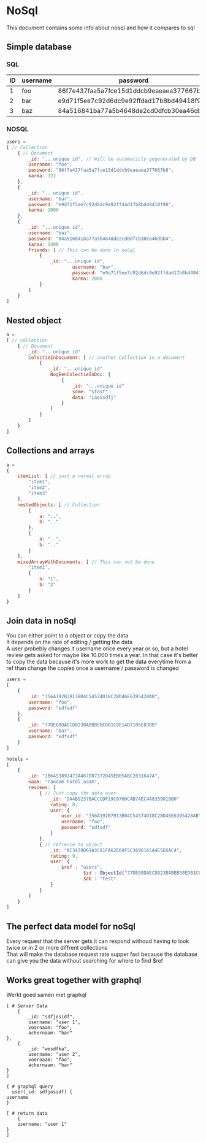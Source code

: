 # NoSql

This document contains some info about nosql and how it compares to sql

## Simple database

### SQL

| ID | username | password | karma |
|---|---|---|---|
| 1 | foo | 86f7e437faa5a7fce15d1ddcb9eaeaea377667b8 | 322 |
| 2 | bar | e9d71f5ee7c92d6dc9e92ffdad17b8bd49418f98 | 2000 |
| 3 | baz | 84a516841ba77a5b4648de2cd0dfcb30ea46dbb4 | 1400 |

### NOSQL

```js
users = 
[ // Collection
	{ // Document
		_id: "...unique id", // Will be automaticly gegenerated by DB
		username: "foo",
		password: "86f7e437faa5a7fce15d1ddcb9eaeaea377667b8",
		karma: 322
	},
	{
		_id: "...unique id",
		username: "bar",
		password: "e9d71f5ee7c92d6dc9e92ffdad17b8bd49418f98",
		karma: 2000
	},
	{
		_id: "...unique id",
		username: "baz",
		password: "84a516841ba77a5b4648de2cd0dfcb30ea46dbb4",
		karma: 1400
		friends: [ // This can be dune in noSql
			{
				_id: "...unique id",
		                username: "bar",
		                password: "e9d71f5ee7c92d6dc9e92ffdad17b8bd49418f98",
		                karma: 2000
			}		
		]
	}
]
```

## Nested object

```js
a = 
[ // collection
	{ // Document
		_id: "...unique id"
		ColectieInDocument: [ // another Collection in a document
			{
				_id: "...unique id"
				NogEenColectieInDoc: [
					{
						_id: "...unique id"
						some: "sfdsf"
						data: "iaoisdfj"
					}
				]
			}
		]
	}
]
```

## Collections and arrays

```js
a =
{
	itemList: [ // just a normal array
		"item1",
		"item2",
		"item3"	
	],
	nestedObjects: [ // Collection
		{
			a: "..",
			b: ".."
		},
		{
			a: "..",
			b: ".."
		}
	],
	mixedArrayWithDocuments: [ // This can not be dune
		"item1",
		{
			a: "1",
			b: "2"
		}
	]
}
```

## Join data in noSql

You can either point to a object or copy the data  
It depends on the rate of editing / getting the data  
A user probebly changes it username once every year or so, but a hotel review gets asked for maybe like 10.000 times a year.
In that case it's better to copy the data because it's more work to get the data everytime from a ref than change the copies once a username / password is changed

```js
users = 
[
	{
		_id: "356A192B7913B04C54574D18C28D46E6395428AB",
		username: "foo",
		password: "sdfsdf"
	},
	{
		_id: "77DE68DAECD823BABBB58EDB1C8E14D7106E83BB"
		username: "bar",
		password: "sdfsdf"
	}
]

hotels = 
[
	{
		_id: "1B6453892473A467D07372D45EB05ABC2031647A",
		naam: "random hotel naam",
		reviews: [
			{ // Just copy the data over
				_id: "DA4B9237BACCCDF19C0760CAB7AEC4A8359010B0"
				rating: 8,
				user: {
					user_id: "356A192B7913B04C54574D18C28D46E6395428AB",
					username: "foo",
					password: "sdfsdf"
				}
			},
			{ // refrence to object
				_id: "AC3478D69A3C81FA62E60F5C3696165A4E5E6AC4",
				rating: 9,
				user: {
					$ref : "users",
			                $id : ObjectId("77DE68DAECD823BABBB58EDB1C8E14D7106E83BB"),
			                $db : "test"				
				}
			}
		]
	}
]
```

## The perfect data model for noSql

Every request that the server gets it can respond withoud having to look twice or in 2 or more diffrent
collections  
That will make the database request rate supper fast because the database can give you the data without searching for where to find $ref

## Works great together with graphql

Werkt goed samen met graphql

```
[ # Server Data
	{
		_id: "sdfjosidf",
		username: "user 1",
		voornaam: "foo",
		achernaam: "bar"
},
	{
		_id: "wesdfka",
		username: "user 2",
		voornaam: "foo",
		achernaam: "bar"
}
]
```

```
{ # graphql query
  user(_id: sdfjosidf) {
username
}
```

```
[ # return data
	{
	username: "user 1" 
}
]
```

